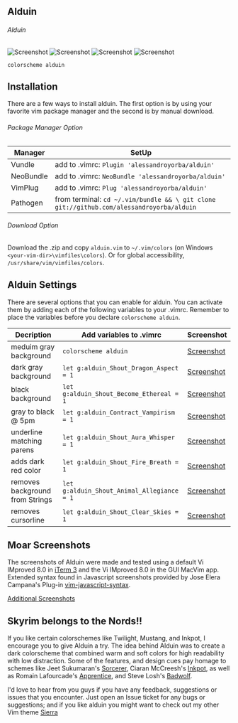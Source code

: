 Alduin
------

###### Alduin
![Screenshot](https://cloud.githubusercontent.com/assets/11221489/19174337/e3f3aa68-8be2-11e6-8474-4908f44e7505.png)
![Screenshot](https://cloud.githubusercontent.com/assets/11221489/19262924/6eea0bd0-8f4e-11e6-9bba-73c268290a36.png)
![Screenshot](https://cloud.githubusercontent.com/assets/11221489/19174364/16e706fe-8be3-11e6-9214-d09b501a903e.png)
![Screenshot](https://cloud.githubusercontent.com/assets/11221489/19174364/16e706fe-8be3-11e6-9214-d09b501a903e.png)

```VimL
colorscheme alduin
```

Installation
---------------
There are a few ways to install alduin. The first option is by using your favorite vim package manager and the second is by manual download.

###### Package Manager Option
| Manager          | SetUp                                                                                      |
|------------------|--------------------------------------------------------------------------------------------|
| Vundle           | add to .vimrc:   `Plugin 'alessandroyorba/alduin'`                                         |
| NeoBundle        | add to .vimrc:   `NeoBundle 'alessandroyorba/alduin'`                                      |
| VimPlug          | add to .vimrc:   `Plug 'alessandroyorba/alduin'`                                           |
| Pathogen         | from terminal:   `cd ~/.vim/bundle && \ git clone git://github.com/alessandroyorba/alduin` |

###### Download Option
Download the .zip and copy `alduin.vim` to `~/.vim/colors` (on Windows `<your-vim-dir>\vimfiles\colors`). Or for global accessibility, `/usr/share/vim/vimfiles/colors`.

Alduin Settings
---------------
There are several options that you can enable for alduin. You can activate them by adding each of the following variables to your .vimrc. Remember to place the variables before you declare `colorscheme alduin`.

| Decription                            | Add variables to .vimrc                     | Screenshot                          |
|---------------------------------------|---------------------------------------------|-------------------------------------|
| meduim gray background                | `colorscheme alduin`                        | [Screenshot](https://cloud.githubusercontent.com/assets/11221489/19174337/e3f3aa68-8be2-11e6-8474-4908f44e7505.png) |
| dark gray background                  | `let g:alduin_Shout_Dragon_Aspect = 1`      | [Screenshot](https://cloud.githubusercontent.com/assets/11221489/19263012/f45e8ca0-8f4e-11e6-860d-7fdf24b75a0a.png) |
| black background                      | `let g:alduin_Shout_Become_Ethereal = 1`    | [Screenshot](https://cloud.githubusercontent.com/assets/11221489/19263164/cb2628d8-8f4f-11e6-8202-fe0eda4d2335.png) |
| gray to black @ 5pm                   | `let g:alduin_Contract_Vampirism = 1`       | [Screenshot](https://cloud.githubusercontent.com/assets/11221489/19263262/53ccd54c-8f50-11e6-8f49-a90efd127ae5.png) |
| underline matching parens             | `let g:alduin_Shout_Aura_Whisper = 1`       | [Screenshot](https://cloud.githubusercontent.com/assets/11221489/19263436/36c3e99e-8f51-11e6-9c7a-3a957afab5ce.png) |
| adds dark red color                   | `let g:alduin_Shout_Fire_Breath = 1`        | [Screenshot](https://cloud.githubusercontent.com/assets/11221489/19263338/adb7cf44-8f50-11e6-840b-b07180b03941.png) |
| removes background from Strings       | `let g:alduin_Shout_Animal_Allegiance = 1`  | [Screenshot](https://cloud.githubusercontent.com/assets/11221489/19263701/69d87024-8f52-11e6-8086-ecaeca0b18b3.png) |
| removes cursorline                    | `let g:alduin_Shout_Clear_Skies = 1`        | [Screenshot](https://cloud.githubusercontent.com/assets/11221489/19264102/4230e2d4-8f54-11e6-9bf5-2fba384c6bae.png) |


Moar Screenshots
------------
The screenshots of Alduin were made and tested using a default Vi IMproved 8.0 in [iTerm 3](https://www.iterm2.com) and the Vi IMproved 8.0 in the GUI MacVim app. Extended syntax found in Javascript screenshots provided by Jose Elera Campana's Plug-in [vim-javascript-syntax](https://github.com/jelera/vim-javascript-syntax).

[Additional Screenshots](https://github.com/AlessandroYorba/Alduin/issues/5)

Skyrim belongs to the Nords!!
-------
If you like certain colorschemes like Twilight, Mustang, and Inkpot, I encourage you to give Alduin a try. The idea behind Alduin was to create a dark colorscheme that combined warm and soft colors for high readability with low distraction. Some of the features, and design cues pay homage to schemes like Jeet Sukumaran's [Sorcerer](http://jeetworks.org/sorcerer/), Ciaran McCreesh's [Inkpot](https://github.com/ciaranm/inkpot), as well as Romain Lafourcade's [Apprentice](https://github.com/romainl/Apprentice), and Steve Losh's [Badwolf](https://github.com/sjl/badwolf).

I'd love to hear from you guys if you have any feedback, suggestions or issues that you encounter. Just open an Issue ticket for any bugs or suggestions; and if you like alduin you might want to check out my other Vim theme [Sierra](https://github.com/AlessandroYorba/Sierra)
